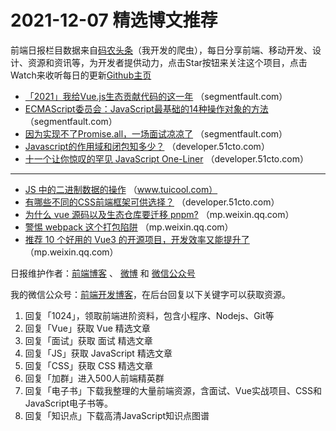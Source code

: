 # 2021-12-07 精选博文推荐

前端日报栏目数据来自[码农头条](https://toutiao.qdkfweb.cn/)（我开发的爬虫），每日分享前端、移动开发、设计、资源和资讯等，为开发者提供动力，点击Star按钮来关注这个项目，点击Watch来收听每日的更新[Github主页](https://github.com/kujian/frontendDaily)
* [「2021」我给Vue.js生态贡献代码的这一年](https://segmentfault.com/a/1190000041068216) （segmentfault.com）
* [ECMAScript委员会：JavaScript最基础的14种操作对象的方法](https://segmentfault.com/a/1190000041067619) （segmentfault.com）
* [因为实现不了Promise.all，一场面试凉凉了](https://segmentfault.com/a/1190000041068092) （segmentfault.com）
* [Javascript的作用域和闭包知多少？](https://developer.51cto.com/art/202112/693836.htm) （developer.51cto.com）
* [十一个让你惊叹的罕见 JavaScript One-Liner](https://developer.51cto.com/art/202112/693876.htm) （developer.51cto.com）

***
* [JS 中的二进制数据的操作](http://www.tuicool.com/articles/hit/Afq2YrA) （www.tuicool.com）
* [有哪些不同的CSS前端框架可供选择？](https://developer.51cto.com/art/202112/693940.htm) （developer.51cto.com）
* [为什么 vue 源码以及生态仓库要迁移 pnpm?](https://mp.weixin.qq.com/s?__biz=Mzg5MDY1MjIxMA==&mid=2247499771&idx=1&sn=1def757365f60a86e1cadec387990693) （mp.weixin.qq.com）
* [警惕 webpack 这个打包陷阱](https://mp.weixin.qq.com/s?__biz=MzIxNDc4MjEzNw==&mid=2247485878&idx=1&sn=fcb9b12855392f6b7f54ea958f79f920) （mp.weixin.qq.com）
* [推荐 10 个好用的 Vue3 的开源项目，开发效率又能提升了](https://mp.weixin.qq.com/s?__biz=Mzg2NjI5NDcyOQ==&mid=2247485852&idx=1&sn=8539f623011ebff2c89123f3289e4874) （mp.weixin.qq.com）

日报维护作者：[前端博客](https://qdkfweb.cn/) 、 [微博](http://weibo.com/kujian) 和 [微信公众号](https://open.weixin.qq.com/qr/code?username=caibaojian_com)

我的微信公众号：[前端开发博客](https://open.weixin.qq.com/qr/code?username=caibaojian_com)，在后台回复以下关键字可以获取资源。

1. 回复「1024」，领取前端进阶资料，包含小程序、Nodejs、Git等
2. 回复「Vue」获取 Vue 精选文章
3. 回复「面试」获取 面试 精选文章
4. 回复「JS」获取 JavaScript 精选文章
5. 回复「CSS」获取 CSS 精选文章
6. 回复「加群」进入500人前端精英群
7. 回复「电子书」下载我整理的大量前端资源，含面试、Vue实战项目、CSS和JavaScript电子书等。
8. 回复「知识点」下载高清JavaScript知识点图谱